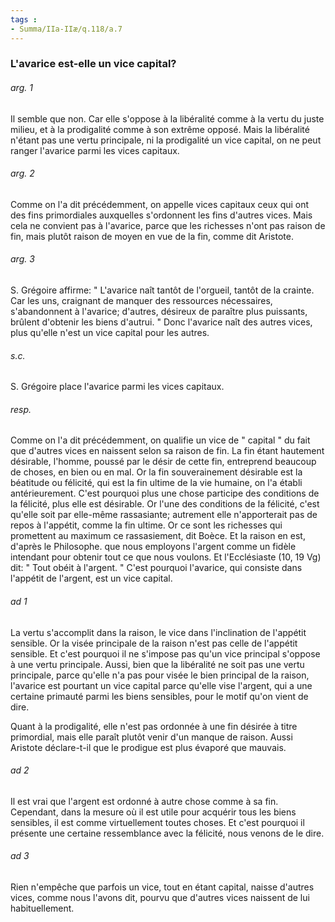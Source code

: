 ```yaml
---
tags : 
- Summa/IIa-IIæ/q.118/a.7
---
```


### L'avarice est-elle un vice capital?

###### arg. 1
Il semble que non. Car elle s'oppose à la libéralité comme à la vertu du juste milieu, et à la prodigalité comme à son extrême opposé. Mais la libéralité n'étant pas une vertu principale, ni la prodigalité un vice capital, on ne peut ranger l'avarice parmi les vices capitaux. 

###### arg. 2
Comme on l'a dit précédemment, on appelle vices capitaux ceux qui ont des fins primordiales auxquelles s'ordonnent les fins d'autres vices. Mais cela ne convient pas à l'avarice, parce que les richesses n'ont pas raison de fin, mais plutôt raison de moyen en vue de la fin, comme dit Aristote. 

###### arg. 3
S. Grégoire affirme: " L'avarice naît tantôt de l'orgueil, tantôt de la crainte. Car les uns, craignant de manquer des ressources nécessaires, s'abandonnent à l'avarice; d'autres, désireux de paraître plus puissants, brûlent d'obtenir les biens d'autrui. " Donc l'avarice naît des autres vices, plus qu'elle n'est un vice capital pour les autres. 

###### s.c.
S. Grégoire place l'avarice parmi les vices capitaux. 

###### resp.
Comme on l'a dit précédemment, on qualifie un vice de " capital " du fait que d'autres vices en naissent selon sa raison de fin. La fin étant hautement désirable, l'homme, poussé par le désir de cette fin, entreprend beaucoup de choses, en bien ou en mal. Or la fin souverainement désirable est la béatitude ou félicité, qui est la fin ultime de la vie humaine, on l'a établi antérieurement. C'est pourquoi plus une chose participe des conditions de la félicité, plus elle est désirable. Or l'une des conditions de la félicité, c'est qu'elle soit par elle-même rassasiante; autrement elle n'apporterait pas de repos à l'appétit, comme la fin ultime. Or ce sont les richesses qui promettent au maximum ce rassasiement, dit Boèce. Et la raison en est, d'après le Philosophe. que nous employons l'argent comme un fidèle intendant pour obtenir tout ce que nous voulons. Et l'Ecclésiaste (10, 19 Vg) dit: " Tout obéit à l'argent. " C'est pourquoi l'avarice, qui consiste dans l'appétit de l'argent, est un vice capital. 

###### ad 1
La vertu s'accomplit dans la raison, le vice dans l'inclination de l'appétit sensible. Or la visée principale de la raison n'est pas celle de l'appétit sensible. Et c'est pourquoi il ne s'impose pas qu'un vice principal s'oppose à une vertu principale. Aussi, bien que la libéralité ne soit pas une vertu principale, parce qu'elle n'a pas pour visée le bien principal de la raison, l'avarice est pourtant un vice capital parce qu'elle vise l'argent, qui a une certaine primauté parmi les biens sensibles, pour le motif qu'on vient de dire. 

Quant à la prodigalité, elle n'est pas ordonnée à une fin désirée à titre primordial, mais elle paraît plutôt venir d'un manque de raison. Aussi Aristote déclare-t-il que le prodigue est plus évaporé que mauvais. 

###### ad 2
Il est vrai que l'argent est ordonné à autre chose comme à sa fin. Cependant, dans la mesure où il est utile pour acquérir tous les biens sensibles, il est comme virtuellement toutes choses. Et c'est pourquoi il présente une certaine ressemblance avec la félicité, nous venons de le dire. 

###### ad 3
Rien n'empêche que parfois un vice, tout en étant capital, naisse d'autres vices, comme nous l'avons dit, pourvu que d'autres vices naissent de lui habituellement. 

